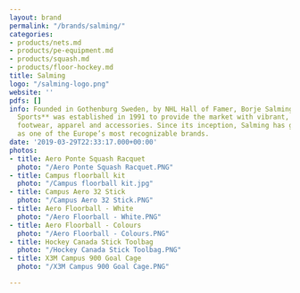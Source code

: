 ```yaml
---
layout: brand
permalink: "/brands/salming/"
categories:
- products/nets.md
- products/pe-equipment.md
- products/squash.md
- products/floor-hockey.md
title: Salming
logo: "/salming-logo.png"
website: ''
pdfs: []
info: Founded in Gothenburg Sweden, by NHL Hall of Famer, Borje Salming; **Salming
  Sports** was established in 1991 to provide the market with vibrant, performance-driven
  footwear, apparel and accessories. Since its inception, Salming has grown to exist
  as one of the Europe’s most recognizable brands.
date: '2019-03-29T22:33:17.000+00:00'
photos:
- title: Aero Ponte Squash Racquet
  photo: "/Aero Ponte Squash Racquet.PNG"
- title: Campus floorball kit
  photo: "/Campus floorball kit.jpg"
- title: Campus Aero 32 Stick
  photo: "/Campus Aero 32 Stick.PNG"
- title: Aero Floorball - White
  photo: "/Aero Floorball - White.PNG"
- title: Aero Floorball - Colours
  photo: "/Aero Floorball - Colours.PNG"
- title: Hockey Canada Stick Toolbag
  photo: "/Hockey Canada Stick Toolbag.PNG"
- title: X3M Campus 900 Goal Cage
  photo: "/X3M Campus 900 Goal Cage.PNG"

---
```

